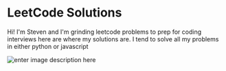 # LeetCode Solutions

Hi! I'm Steven and I'm grinding leetcode problems to prep for coding interviews here are where my solutions are. I tend to solve all my problems in either python or javascript

![enter image description here](https://i.gifer.com/3AyY.gif)
